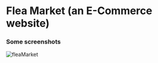 # Flea Market (an E-Commerce website)
### Some screenshots
![fleaMarket](https://user-images.githubusercontent.com/68480967/113580732-bd6dd880-9643-11eb-9586-32a150d69291.png)
